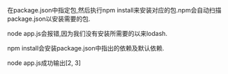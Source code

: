 在package.json中指定包,然后执行npm install来安装对应的包.npm会自动扫描package.json以安装需要的包.

node app.js会报错,因为我们没有安装所需要的以来lodash.

npm install会安装package.json中指出的依赖及默认依赖.

node app.js成功输出[2, 3]
